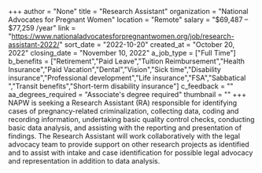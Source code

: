 +++
author = "None"
title = "Research Assistant"
organization = "National Advocates for Pregnant Women"
location = "Remote"
salary = "$69,487 – $77,259 /year"
link = "https://www.nationaladvocatesforpregnantwomen.org/job/research-assistant-2022/"
sort_date = "2022-10-20"
created_at = "October 20, 2022"
closing_date = "November 10, 2022"
a_job_type = ["Full Time"]
b_benefits = ["Retirement","Paid Leave","Tuition Reimbursement","Health Insurance","Paid Vacation","Dental","Vision","Sick time","Disability insurance","Professional development","Life insurance","FSA","Sabbatical ","Transit benefits","Short-term disability insurance"]
c_feedback = ""
aa_degrees_required = "Associate's degree required"
thumbnail = ""
+++
NAPW is seeking a Research Assistant (RA) responsible for identifying cases of pregnancy-related criminalization, collecting data, coding and recording information, undertaking basic quality control checks, conducting basic data analysis, and assisting with the reporting and presentation of findings. The Research Assistant will work collaboratively with the legal advocacy team to provide support on other research projects as identified and to assist with intake and case identification for possible legal advocacy and representation in addition to data analysis.